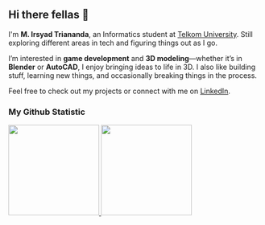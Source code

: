 ## Hi there fellas 👋
I'm **M. Irsyad Triananda**, an Informatics student at [Telkom University](https://telkomuniversity.ac.id/). Still exploring different areas in tech and figuring things out as I go.  

I’m interested in **game development** and **3D modeling**—whether it’s in **Blender** or **AutoCAD**, I enjoy bringing ideas to life in 3D. I also like building stuff, learning new things, and occasionally breaking things in the process.  

Feel free to check out my projects or connect with me on [LinkedIn](#).  

### My Github Statistic
<p align="left">
<a href="https://github.com/CakueKeju">
  <img height="180em" src="https://github-readme-stats-eight-theta.vercel.app/api?username=CakueKeju&show_icons=true&theme=algolia&include_all_commits=true&count_private=true"/>
  <img height="180em" src="https://github-readme-stats-eight-theta.vercel.app/api/top-langs/?username=CakueKeju&layout=compact&theme=algolia"/>
</a>
</p>
